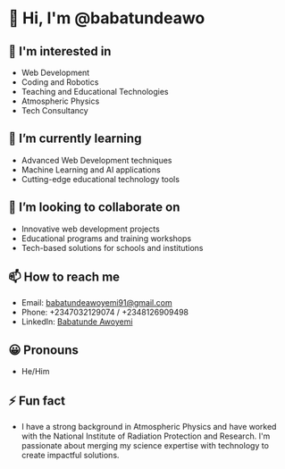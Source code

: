 # 👋 Hi, I'm @babatundeawo

## 👀 I'm interested in
- Web Development
- Coding and Robotics
- Teaching and Educational Technologies
- Atmospheric Physics
- Tech Consultancy

## 🌱 I’m currently learning
- Advanced Web Development techniques
- Machine Learning and AI applications
- Cutting-edge educational technology tools

## 💞️ I’m looking to collaborate on
- Innovative web development projects
- Educational programs and training workshops
- Tech-based solutions for schools and institutions

## 📫 How to reach me
- Email: babatundeawoyemi91@gmail.com
- Phone: +2347032129074 / +2348126909498
- LinkedIn: [Babatunde Awoyemi](https://www.linkedin.com/in/babatundeawoyemi)

## 😀 Pronouns
- He/Him

## ⚡ Fun fact
- I have a strong background in Atmospheric Physics and have worked with the National Institute of Radiation Protection and Research. I'm passionate about merging my science expertise with technology to create impactful solutions.
